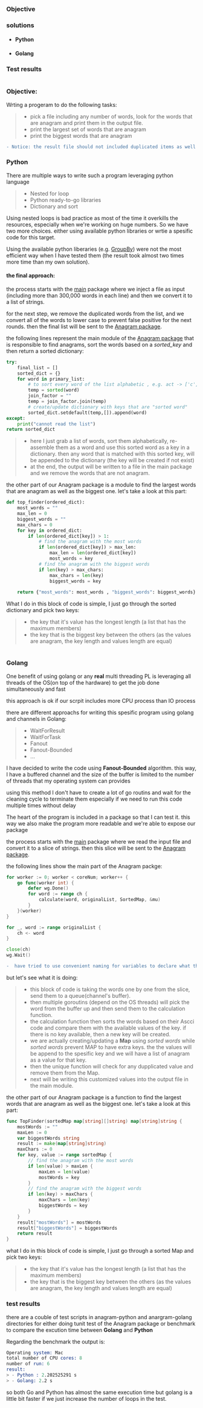 ### Objective
### solutions
- #### Python
- #### Golang
### Test results

#

### Objective:
Wrting a progeram to do the following tasks: 
> - pick a file including any number of words, look for the words that are anagram and print them in the output file.
> - print the largest set of words that are anagram
> - print the biggest words that are anagram
```diff
- Notice: the result file should not included duplicated items as well as words that are not anagram.
``` 

### Python
There are multiple ways to write such a program leveraging python language
> - Nested for loop
> - Python ready-to-go libraries
> - Dictionary and sort


Using nested loops is bad practice as most of the time it overkills the resources, especially when we're working on huge numbers. So we have two more choices. either using available python libraries or wrtie a spesific code for this target. 

Using the available python liberaries (e.g. [GroupBy](https://docs.python.org/3/library/itertools.html#itertools.groupby)) were not the most efficient way when I have tested them (the result took almost two times more time than my own solution).

#### the final approach:
the process starts with the [main](/anagram-python/main.py) package where we inject a file as input (including more than 300,000 words in each line) and then we convert it to a list of strings. 

for the next step, we remove the duplicated words from the list, and we convert all of the words to lower case to prevent false positive for the next rounds. then the final list will be sent to the [Anagram package](/anagram-python/anagrampkg/anagramlib.py). 

the following lines represent the main module of the [Anagram package](/anagram-python/anagrampkg/anagramlib.py) that is responsible to find anagrams, sort the words based on a *sorted_key* and then return a sorted dictionary:

```python
try:
    final_list = []
    sorted_dict = {}
    for word in primary_list:
        # to sort every word of the list alphabetic , e.g. act -> ['c','a,'t']
        temp = sorted(word) 
        join_factor = ""
        temp = join_factor.join(temp) 
        # create/update dictionary with keys that are "sorted word"
        sorted_dict.setdefault(temp,[]).append(word)
except:
    print("cannot read the list")
return sorted_dict
```

> - here I just grab a list of words, sort them alphabetically, re-assemble them as a word and use this sorted word as a key in a dictionary. then any word that is matched with this sorted key, will be appended to the dictionary (the key will be created if not exist)
> - at the end, the output will be written to a file in the main package and we remove the words that are not anagram.

the other part of our Anagram package is a module to find the largest words that are anagram as well as the biggest one.
let's take a look at this part:

```python
def top_finder(ordered_dict):
    most_words = ""
    max_len = 0
    biggest_words = ""
    max_chars = 0
    for key in ordered_dict:      
        if len(ordered_dict[key]) > 1:
            # find the anagram with the most words 
            if len(ordered_dict[key]) > max_len:
                max_len = len(ordered_dict[key])
                most_words = key            
            # find the anagram with the biggest words 
            if len(key) > max_chars:
                max_chars = len(key)  
                biggest_words = key
    
    return {"most_words": most_words , "biggest_words": biggest_words}
```
What I do in this block of code is simple, I just go through the sorted dictionary and pick two keys:
> - the key that it's value has the longest length (a list that has the maximum members)
> - the key that is the biggest key between the others (as the values are anagram, the key length and values length are equal)

#

### Golang
One benefit of using golang or any **real** multi threading PL is leveraging all threads of the OS(on top of the hardware) to get the job done simultaneously and fast

this approach is ok if our scrpit includes more CPU process than IO process

there are different approachs for writing this spesific program using golang and channels in Golang:
> - WaitForResult
> - WaitForTask
> - Fanout
> - Fanout-Bounded
> - ...

I have decided to write the code using **Fanout-Bounded** algorithm. this way, I have a buffered channel and the size of the buffer is limited to the number of threads that my operating system can provides

using this method I don't have to create a lot of go routins and wait for the cleaning cycle to terminate them especially if we need to run this code multiple times without delay 

The heart of the program is included in a package so that I can test it. this way we also make the program more readable and we're able to expose our package

the process starts with the [main](/anagram-golang/main.go) package where we read the input file and convert it to a slice of strings. then this slice will be sent to the [Anagram package](/anagram-golang/anagrampkg/anagrampkg.go#L9). 

the following lines show the main part of the Anagram packge:

```go
for worker := 0; worker < coreNum; worker++ {
    go func(worker int) {
        defer wg.Done()
        for word := range ch {
            calculate(word, originalList, SortedMap, &mu)
        }
    }(worker)
}

for _, word := range originalList {
    ch <- word
}

close(ch)
wg.Wait()
```

```diff
-  have tried to use convenient naming for variables to declare what they are doing
``` 

but let's see what it is doing:

> - this block of code is taking the words one by one from the slice, send them to a queue(channel's buffer).
> - then multiple goroutins (depend on the OS threads) will pick the word from the buffer up and then send them to the calculation function. 
> - the calculation function then sorts the words based on their Ascci code and compare them with the available values of the key. if there is no key available, then a new key will be created.
> - we are actually creating/updating a **Map** using *sorted words* while *sorted words* prevent MAP to have extra keys. the the values will be append to the spesific key and we will have a list of anagram as a value for that key.
> - then the unique function will check for any dupplicated value and remove them from the Map.
> - next will be writing this customized values into the output file in the main module.

the other part of our Anagram package is a function to find the largest words that are anagram as well as the biggest one.
let's take a look at this part:

```go
func TopFinder(sortedMap map[string][]string) map[string]string {
	mostWords := ""
	maxLen := 0
	var biggestWords string
	result := make(map[string]string)
	maxChars := 0
	for key, value := range sortedMap {
		// find the anagram with the most words
		if len(value) > maxLen {
			maxLen = len(value)
			mostWords = key
		}
		// find the anagram with the biggest words
		if len(key) > maxChars {
			maxChars = len(key)
			biggestWords = key
		}
	}
	result["mostWords"] = mostWords
	result["biggestWords"] = biggestWords
	return result
}
```
what I do in this block of code is simple, I just go through a sorted Map and pick two keys:
> - the key that it's value has the longest length (a list that has the maximum members)
> - the key that is the biggest key between the others (as the values are anagram, the key length and values length are equal)


### test results
there are a couble of test scripts in anagram-python and anargram-golang directories for either doing tunit test of the Anagram package or benchmark to compare the excution time between **Golang** and **Python**

Regarding the benchmark the output is:
```s
Operating system: Mac
total number of CPU cores: 8
number of run: 6
result:
> - Python : 2.202525291 s 
> - Golang: 2.2 s 
```

so both Go and Python has almost the same execution time but golang is a little bit faster if we just increase the number of loops in the test. 
